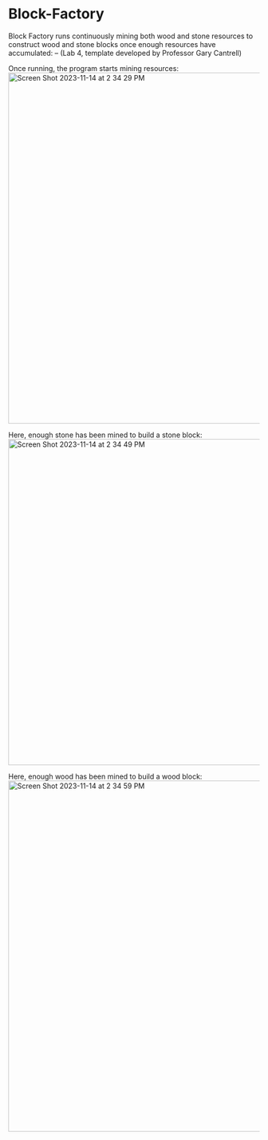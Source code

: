 # Block-Factory
Block Factory runs continuously mining both wood and stone resources to construct wood and stone blocks once enough resources have accumulated:
 – (Lab 4, template developed by Professor Gary Cantrell)

Once running, the program starts mining resources:
<img width="704" alt="Screen Shot 2023-11-14 at 2 34 29 PM" src="https://github.com/treaddevs/Block-Factory/assets/148214913/8fed64e2-b056-4dff-b30f-cbcff2a82a84">

Here, enough stone has been mined to build a stone block:
<img width="654" alt="Screen Shot 2023-11-14 at 2 34 49 PM" src="https://github.com/treaddevs/Block-Factory/assets/148214913/4787998f-3db1-4090-9d0a-f54ef48fbf04">

Here, enough wood has been mined to build a wood block:
<img width="704" alt="Screen Shot 2023-11-14 at 2 34 59 PM" src="https://github.com/treaddevs/Block-Factory/assets/148214913/4d9d42ab-4231-4f8d-a94f-ee56171e8293">
